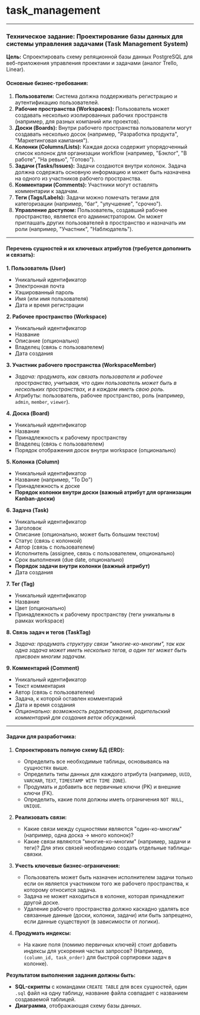 # task_management

---

### Техническое задание: Проектирование базы данных для системы управления задачами (Task Management System)

**Цель:** Спроектировать схему реляционной базы данных PostgreSQL для веб-приложения управления проектами и задачами (аналог Trello, Linear).

#### Основные бизнес-требования:

1.  **Пользователи:** Система должна поддерживать регистрацию и аутентификацию пользователей.
2.  **Рабочие пространства (Workspaces):** Пользователь может создавать несколько изолированных рабочих пространств (например, для разных компаний или проектов).
3.  **Доски (Boards):** Внутри рабочего пространства пользователи могут создавать несколько досок (например, "Разработка продукта", "Маркетинговая кампания").
4.  **Колонки (Columns/Lists):** Каждая доска содержит упорядоченный список колонок для организации workflow (например, "Бэклог", "В работе", "На ревью", "Готово").
5.  **Задачи (Tasks/Issues):** Задачи создаются внутри колонок. Задача должна содержать основную информацию и может быть назначена на одного из участников рабочего пространства.
6.  **Комментарии (Comments):** Участники могут оставлять комментарии к задачам.
7.  **Теги (Tags/Labels):** Задачи можно помечать тегами для категоризации (например, "баг", "улучшение", "срочно").
8.  **Управление доступом:** Пользователь, создавший рабочее пространство, является его администратором. Он может приглашать других пользователей в пространство и назначать им роли (например, "Участник", "Наблюдатель").

---

#### Перечень сущностей и их ключевых атрибутов (требуется дополнить и связать):

**1. Пользователь (User)**
*   Уникальный идентификатор
*   Электронная почта
*   Хэшированный пароль
*   Имя (или имя пользователя)
*   Дата и время регистрации

**2. Рабочее пространство (Workspace)**
*   Уникальный идентификатор
*   Название
*   Описание (опционально)
*   Владелец (связь с пользователем)
*   Дата создания

**3. Участник рабочего пространства (WorkspaceMember)**
*   *Задача: продумать, как связать пользователя и рабочее пространство, учитывая, что один пользователь может быть в нескольких пространствах, и в каждом иметь свою роль.*
*   Атрибуты: пользователь, рабочее пространство, роль (например, `admin`, `member`, `viewer`).

**4. Доска (Board)**
*   Уникальный идентификатор
*   Название
*   Принадлежность к рабочему пространству
*   Владелец (связь с пользователем)
*   Порядок отображения досок внутри workspace (опционально)

**5. Колонка (Column)**
*   Уникальный идентификатор
*   Название (например, "To Do")
*   Принадлежность к доске
*   **Порядок колонки внутри доски (важный атрибут для организации Kanban-доски)**

**6. Задача (Task)**
*   Уникальный идентификатор
*   Заголовок
*   Описание (опционально, может быть большим текстом)
*   Статус (связь с колонкой)
*   Автор (связь с пользователем)
*   Исполнитель (assignee, связь с пользователем, опционально)
*   Срок выполнения (due date, опционально)
*   **Порядок задачи внутри колонки (важный атрибут)**
*   Дата создания

**7. Тег (Tag)**
*   Уникальный идентификатор
*   Название
*   Цвет (опционально)
*   Принадлежность к рабочему пространству (теги уникальны в рамках workspace)

**8. Связь задач и тегов (TaskTag)**
*   *Задача: продумать структуру связи "многие-ко-многим", так как одна задача может иметь несколько тегов, а один тег может быть присвоен многим задачам.*

**9. Комментарий (Comment)**
*   Уникальный идентификатор
*   Текст комментария
*   Автор (связь с пользователем)
*   Задача, к которой оставлен комментарий
*   Дата и время создания
*   *Опционально: возможность редактирования, родительский комментарий для создания веток обсуждений.*

---

#### Задачи для разработчика:

1.  **Спроектировать полную схему БД (ERD):**
    *   Определить все необходимые таблицы, основываясь на сущностях выше.
    *   Определить типы данных для каждого атрибута (например, `UUID`, `VARCHAR`, `TEXT`, `TIMESTAMP WITH TIME ZONE`).
    *   Продумать и добавить все первичные ключи (PK) и внешние ключи (FK).
    *   Определить, какие поля должны иметь ограничения `NOT NULL`, `UNIQUE`.

2.  **Реализовать связи:**
    *   Какие связи между сущностями являются "один-ко-многим" (например, одна доска -> много колонок)?
    *   Какие связи являются "многие-ко-многим" (например, задачи и теги)? Для этих связей необходимо создать отдельные таблицы-связки.

3.  **Учесть ключевые бизнес-ограничения:**
    *   Пользователь может быть назначен исполнителем задачи только если он является участником того же рабочего пространства, к которому относится задача.
    *   Задача не может находиться в колонке, которая принадлежит другой доске.
    *   Удаление рабочего пространства должно каскадно удалять все связанные данные (доски, колонки, задачи) или быть запрещено, если данные существуют (в зависимости от логики).

4.  **Продумать индексы:**
    *   На какие поля (помимо первичных ключей) стоит добавить индексы для ускорения частых запросов? (Например, `(column_id, task_order)` для быстрой сортировки задач в колонке).

**Результатом выполнения задания должны быть:**
*   **SQL-скрипты** с командами `CREATE TABLE` для всех сущностей, один `.sql` файл на одну таблицу, название файла совпадает с названием создаваемой таблицей.
*   **Диаграмма**, отображающая схему базы данных.
